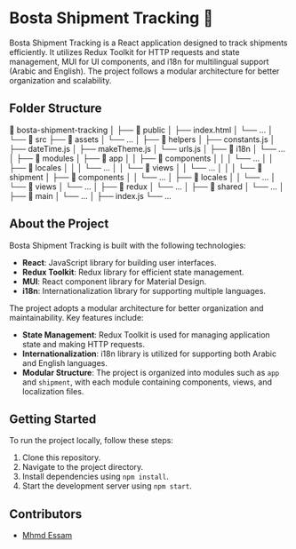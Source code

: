 # Bosta Shipment Tracking 🚚

Bosta Shipment Tracking is a React application designed to track shipments efficiently. It utilizes Redux Toolkit for HTTP requests and state management, MUI for UI components, and i18n for multilingual support (Arabic and English). The project follows a modular architecture for better organization and scalability.

## Folder Structure

📁 bosta-shipment-tracking
│
├── 📁 public
│ ├── index.html
│ └── ...
│
└── 📁 src
├── 📁 assets
│ └── ...
│
├── 📁 helpers
│ ├── constants.js
│ ├── dateTime.js
│ ├── makeTheme.js
│ └── urls.js
│
├── 📁 i18n
│ └── ...
│
├── 📁 modules
│ ├── 📁 app
│ │ ├── 📁 components
│ │ │ └── ...
│ │ ├── 📁 locales
│ │ │ └── ...
│ │ └── 📁 views
│ │ └── ...
│ │
│ └── 📁 shipment
│ ├── 📁 components
│ │ └── ...
│ ├── 📁 locales
│ │ └── ...
│ └── 📁 views
│ └── ...
│
├── 📁 redux
│ └── ...
│
├── 📁 shared
│ └── ...
│
├── 📁 main
│ └── ...
│
├── index.js
└── ...

## About the Project

Bosta Shipment Tracking is built with the following technologies:

- **React**: JavaScript library for building user interfaces.
- **Redux Toolkit**: Redux library for efficient state management.
- **MUI**: React component library for Material Design.
- **i18n**: Internationalization library for supporting multiple languages.

The project adopts a modular architecture for better organization and maintainability. Key features include:

- **State Management**: Redux Toolkit is used for managing application state and making HTTP requests.
- **Internationalization**: i18n library is utilized for supporting both Arabic and English languages.
- **Modular Structure**: The project is organized into modules such as `app` and `shipment`, with each module containing components, views, and localization files.

## Getting Started

To run the project locally, follow these steps:

1. Clone this repository.
2. Navigate to the project directory.
3. Install dependencies using `npm install`.
4. Start the development server using `npm start`.

## Contributors

- [Mhmd Essam](https://github.com/yourusername)
